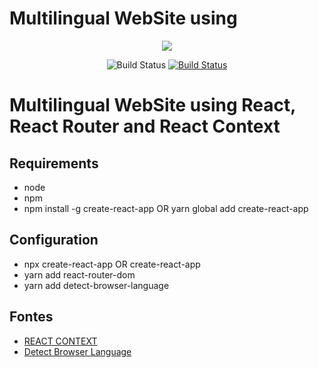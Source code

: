 # Multilingual WebSite using

<p align="center"><a href="https://www.arduino.cc/"><img src="https://res.cloudinary.com/elderlk/image/upload/v1561302074/reactjs-logo.svg"></a></p>

<p align="center">
<img src="https://res.cloudinary.com/elderlk/image/upload/v1561222434/passing.svg" alt="Build Status">
<a href="https://opensource.org/licenses/MIT"><img src="https://res.cloudinary.com/elderlk/image/upload/v1561222632/MIT-license.svg" alt="Build Status"></a>

</p>


# Multilingual WebSite using React, React Router and React Context

## Requirements
   - node
   - npm
   - npm install -g create-react-app OR yarn global add create-react-app 

## Configuration

   - npx create-react-app OR create-react-app
   - yarn add react-router-dom
   - yarn add detect-browser-language


## Fontes
 <ul class="list">
         <li>
             <a href="https://blog.alexdevero.com/react-context-multilingual-website-pt1/">REACT CONTEXT</a>
         </li>
         <li>
             <a href="https://www.npmjs.com/package/detect-browser-language">Detect Browser Language</a>
         </li>
 </ul>
